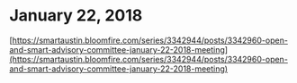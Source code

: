 # January 22, 2018

[https://smartaustin.bloomfire.com/series/3342944/posts/3342960-open-and-smart-advisory-committee-january-22-2018-meeting](https://smartaustin.bloomfire.com/series/3342944/posts/3342960-open-and-smart-advisory-committee-january-22-2018-meeting)

